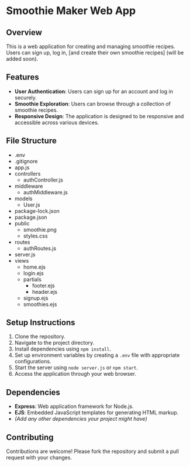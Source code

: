 # Smoothie Maker Web App

## Overview

This is a web application for creating and managing smoothie recipes. Users can sign up, log in, [and create their own smoothie recipes] (will be added soon).

## Features

- **User Authentication**: Users can sign up for an account and log in securely.
- **Smoothie Exploration**: Users can browse through a collection of smoothie recipes.
- **Responsive Design**: The application is designed to be responsive and accessible across various devices.

## File Structure


- .env
- .gitignore
- app.js
- controllers
  - authController.js
- middleware
  - authMiddleware.js
- models
  - User.js
- package-lock.json
- package.json
- public
  - smoothie.png
  - styles.css
- routes
  - authRoutes.js
- server.js
- views
  - home.ejs
  - login.ejs
  - partials
    - footer.ejs
    - header.ejs
  - signup.ejs
  - smoothies.ejs



## Setup Instructions

1. Clone the repository.
2. Navigate to the project directory.
3. Install dependencies using `npm install`.
4. Set up environment variables by creating a `.env` file with appropriate configurations.
5. Start the server using `node server.js` or `npm start`.
6. Access the application through your web browser.

## Dependencies

- **Express**: Web application framework for Node.js.
- **EJS**: Embedded JavaScript templates for generating HTML markup.
- *(Add any other dependencies your project might have)*

## Contributing

Contributions are welcome! Please fork the repository and submit a pull request with your changes.

